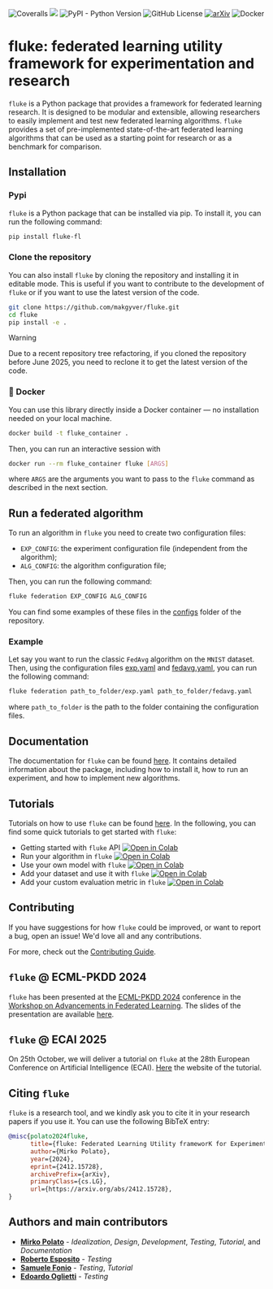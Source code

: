 ![Coveralls](https://img.shields.io/coverallsCoverage/github/makgyver/fluke?style=for-the-badge&logo=coveralls)
<a href="https://makgyver.github.io/fluke"><img src="https://img.shields.io/github/actions/workflow/status/makgyver/fluke/doc-publish.yml?style=for-the-badge&label=DOCUMENTATION"/></a>
![PyPI - Python Version](https://img.shields.io/pypi/pyversions/fluke-fl?style=for-the-badge&logo=python&logoColor=yellow)
![GitHub License](https://img.shields.io/github/license/makgyver/fluke?style=for-the-badge)
[![arXiv](https://img.shields.io/badge/arxiv-2412.15728-b31b1b.svg?style=for-the-badge&logo=arxiv&logoColor=red)](https://arxiv.org/abs/2412.15728)
![Docker](https://img.shields.io/badge/docker-%230db7ed.svg?style=for-the-badge&logo=docker&logoColor=white)

# **fluke**: **f**ederated **l**earning **u**tility framewor**k** for **e**xperimentation and research

``fluke`` is a Python package that provides a framework for federated learning research. It is designed to be modular and extensible, allowing researchers to easily implement and test new federated learning algorithms. ``fluke`` provides a set of pre-implemented state-of-the-art federated learning algorithms that can be used as a starting point for research or as a benchmark for comparison.

## Installation

### Pypi

``fluke`` is a Python package that can be installed via pip. To install it, you can run the following command:

```bash
pip install fluke-fl
```

### Clone the repository

You can also install ``fluke`` by cloning the repository and installing it in editable mode. This is useful if you want to contribute to the development of ``fluke`` or if you want to use the latest version of the code.

```bash
git clone https://github.com/makgyver/fluke.git
cd fluke
pip install -e .
```

> [!WARNING]
> Due to a recent repository tree refactoring, if you cloned the repository before June 2025, you need to reclone it to get the latest version of the code.

### 🐳 Docker

You can use this library directly inside a Docker container — no installation needed on your local machine.

```bash
docker build -t fluke_container .
```

Then, you can run an interactive session with

```bash
docker run --rm fluke_container fluke [ARGS]
```

where `ARGS` are the arguments you want to pass to the `fluke` command as described in the next section.

## Run a federated algorithm

To run an algorithm in ``fluke`` you need to create two configuration files:
- `EXP_CONFIG`: the experiment configuration file (independent from the algorithm);
- `ALG_CONFIG`: the algorithm configuration file;

Then, you can run the following command:

```bash
fluke federation EXP_CONFIG ALG_CONFIG
```

You can find some examples of these files in the [configs](https://github.com/makgyver/fluke/tree/main/configs) folder of the repository.

### Example
Let say you want to run the classic `FedAvg` algorithm on the `MNIST` dataset. Then, using the configuration files [exp.yaml](https://github.com/makgyver/fluke/blob/main/configs/exp.yaml) and [fedavg.yaml](https://github.com/makgyver/fluke/blob/main/configs/fedavg.yaml), you can run the following command:

```bash
fluke federation path_to_folder/exp.yaml path_to_folder/fedavg.yaml
```

where `path_to_folder` is the path to the folder containing the configuration files.


## Documentation

The documentation for ``fluke`` can be found [here](https://makgyver.github.io/fluke). It contains detailed information about the package, including how to install it, how to run an experiment, and how to implement new algorithms.

## Tutorials

Tutorials on how to use ``fluke`` can be found [here](https://makgyver.github.io/fluke/tutorials.html). In the following, you can find some quick tutorials to get started with ``fluke``:

- Getting started with `fluke` API [![Open in Colab](https://img.shields.io/badge/Open_in_Colab-blue?style=flat-square&logo=google-colab&logoColor=yellow&labelColor=gray)
](https://colab.research.google.com/github/makgyver/fluke/blob/main/tutorials/fluke_quick_api.ipynb)
- Run your algorithm in ``fluke`` [![Open in Colab](https://img.shields.io/badge/Open_in_Colab-blue?style=flat-square&logo=google-colab&logoColor=yellow&labelColor=gray)
](https://colab.research.google.com/github/makgyver/fluke/blob/main/tutorials/fluke_custom_alg.ipynb)
- Use your own model with `fluke` [![Open in Colab](https://img.shields.io/badge/Open_in_Colab-blue?style=flat-square&logo=google-colab&logoColor=yellow&labelColor=gray)
](https://colab.research.google.com/github/makgyver/fluke/blob/main/tutorials/fluke_custom_nn.ipynb)
- Add your dataset and use it with ``fluke`` [![Open in Colab](https://img.shields.io/badge/Open_in_Colab-blue?style=flat-square&logo=google-colab&logoColor=yellow&labelColor=gray)
](https://colab.research.google.com/github/makgyver/fluke/blob/main/tutorials/fluke_custom_dataset.ipynb)
- Add your custom evaluation metric in ``fluke`` [![Open in Colab](https://img.shields.io/badge/Open_in_Colab-blue?style=flat-square&logo=google-colab&logoColor=yellow&labelColor=gray)
](https://colab.research.google.com/github/makgyver/fluke/blob/main/tutorials/fluke_custom_eval.ipynb)

## Contributing

If you have suggestions for how ``fluke`` could be improved, or want to report a bug, open an issue! We'd love all and any contributions.

For more, check out the [Contributing Guide](CONTRIBUTING.md).

## `fluke` @ ECML-PKDD 2024

`fluke` has been presented at the [ECML-PKDD 2024](https://ecmlpkdd2024.org/) conference in the [Workshop on Advancements in Federated Learning](https://wafl2024.di.unito.it). The slides of the presentation are available [here](slides/fluke_ecmlpkdd2024.pdf).

## `fluke` @ ECAI 2025
On 25th October, we will deliver a tutorial on `fluke` at the 28th European Conference on Artificial Intelligence (ECAI). [Here](https://sites.google.com/view/fluketutorialecai25/home) the website of the tutorial. 

## Citing `fluke`
``fluke`` is a research tool, and we kindly ask you to cite it in your research papers if you use it. You can use the following BibTeX entry:

```bibtex
@misc{polato2024fluke,
      title={fluke: Federated Learning Utility frameworK for Experimentation and research},
      author={Mirko Polato},
      year={2024},
      eprint={2412.15728},
      archivePrefix={arXiv},
      primaryClass={cs.LG},
      url={https://arxiv.org/abs/2412.15728},
}
```

## Authors and main contributors

- [**Mirko Polato**](https://makgyver.github.io) - *Idealization*, *Design*, *Development*, *Testing*, *Tutorial*, and *Documentation*
- [**Roberto Esposito**](https://github.com/boborbt) - *Testing*
- [**Samuele Fonio**](https://github.com/samuelefonio) - *Testing*, *Tutorial*
- [**Edoardo Oglietti**](https://github.com/00-uno-00) - *Testing*
